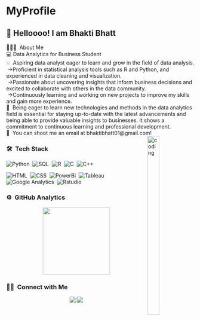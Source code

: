 # MyProfile
<h2>👋 Helloooo! I am Bhakti Bhatt</h2>
👩🏻‍💻 &nbsp;About Me
<br>💻 Data Analytics for Business Student
<br>💡 &nbsp;Aspiring data analyst eager to learn and grow in the field of data analysis. 
<br>&nbsp;->Proficient in statistical analysis tools such as R and Python, and experienced in data cleaning and visualization. 
<br>&nbsp;->Passionate about uncovering insights that inform business decisions and excited to collaborate with others in the data community. 
<br>&nbsp;->Continuously learning and working on new projects to improve my skills and gain more experience.
<br>🌱 &nbsp;Being eager to learn new technologies and methods in the data analytics field is essential for staying up-to-date with the latest advancements and being able to provide valuable insights to businesses. It shows a commitment to continuous learning and professional development.
<br>📩 &nbsp;You can shoot me an email at bhaktibhatt01@gmail.com!

<img alt="coding" src="./assets/coding.gif" align="right" style="height: 35%;width: 25%"/>

### 🛠 &nbsp;Tech Stack

![Python](https://img.shields.io/badge/-Python-05122A?style=flat&logo=python)&nbsp;
![SQL](https://img.shields.io/badge/-SQL-05122A?style=flat&logo=sql)&nbsp;
![R](https://img.shields.io/badge/-R-05122A?style=flat&logo=R)&nbsp;
![C](https://img.shields.io/badge/-C-05122A?style=flat&logo=C&logoColor=A8B9CC)&nbsp;
![C++](https://img.shields.io/badge/-C++-05122A?style=flat&logo=C%2B%2B&logoColor=00599C)&nbsp;
<!--![C#](https://img.shields.io/badge/-C#-05122A?style=flat&logo=C%3B&logoColor=A8B9CC)&nbsp;-->
![HTML](https://img.shields.io/badge/-HTML-05122A?style=flat&logo=HTML5)&nbsp;
![CSS](https://img.shields.io/badge/-CSS-05122A?style=flat&logo=CSS3&logoColor=1572B6)&nbsp;
![PowerBi](https://img.shields.io/badge/-PowerBi-05122A?style=flat&logo=powerbi)&nbsp;
![Tableau](https://img.shields.io/badge/-Tableau-05122A?style=flat&logo=tableau)&nbsp;
![Google Analytics](https://img.shields.io/badge/Google%20Analytics-05122A?style=for-the-badge&logo=google%20analytics&logoColor=white)&nbsp;
![Rstudio](https://img.shields.io/badge/R-studio-blue-style=flat&logo)&nbsp;

### ⚙️ &nbsp;GitHub Analytics

<p align="center">
<a href="https://github.com/apurvs21">
  <img height="180em" src="https://github-readme-stats-eight-theta.vercel.app/api?username=apurvs21&show_icons=true&theme=algolia&include_all_commits=true&count_private=true"/>

</a>
</p>

### 🤝🏻 &nbsp;Connect with Me

<p align="center">
<a href="https://bit.ly/3K0mka5"><img src="https://img.shields.io/badge/-Apurv%20Sathwara-blue?style=flat&logo=Linkedin&logoColor=white"/></a>
<a href="mailto:apurvsathwara@gmail.com"><img src="https://img.shields.io/badge/-Apurv%20Sathwara-red?style=flat&logo=Gmail&logoColor=white"/></a>
</p>
